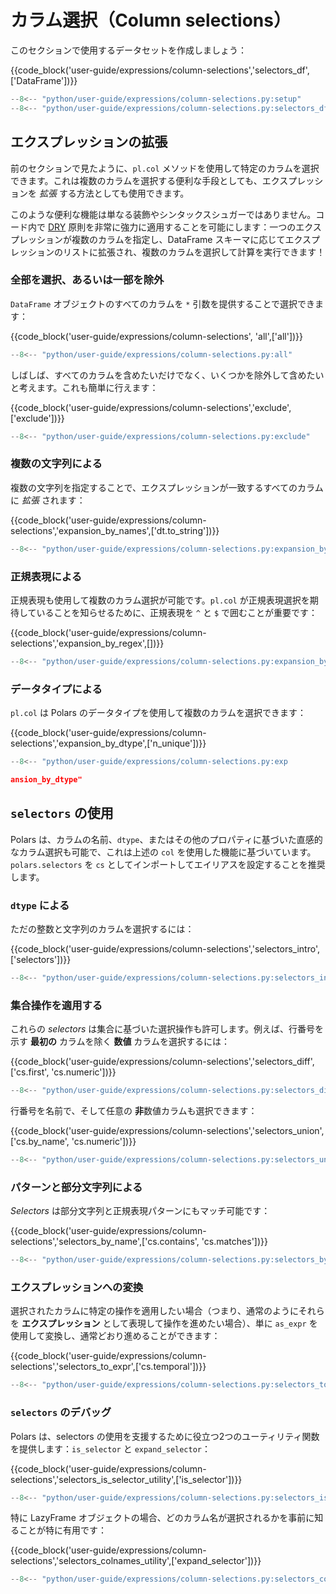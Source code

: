 # カラム選択（Column selections）

このセクションで使用するデータセットを作成しましょう：

{{code_block('user-guide/expressions/column-selections','selectors_df',['DataFrame'])}}

```python exec="on" result="text" session="user-guide/column-selections"
--8<-- "python/user-guide/expressions/column-selections.py:setup"
--8<-- "python/user-guide/expressions/column-selections.py:selectors_df"
```

## エクスプレッションの拡張

前のセクションで見たように、`pl.col` メソッドを使用して特定のカラムを選択できます。これは複数のカラムを選択する便利な手段としても、エクスプレッションを _拡張_ する方法としても使用できます。

このような便利な機能は単なる装飾やシンタックスシュガーではありません。コード内で [DRY](https://en.wikipedia.org/wiki/Don%27t_repeat_yourself) 原則を非常に強力に適用することを可能にします：一つのエクスプレッションが複数のカラムを指定し、DataFrame スキーマに応じてエクスプレッションのリストに拡張され、複数のカラムを選択して計算を実行できます！

### 全部を選択、あるいは一部を除外

`DataFrame` オブジェクトのすべてのカラムを `*` 引数を提供することで選択できます：

{{code_block('user-guide/expressions/column-selections', 'all',['all'])}}

```python exec="on" result="text" session="user-guide/column-selections
--8<-- "python/user-guide/expressions/column-selections.py:all"
```

しばしば、すべてのカラムを含めたいだけでなく、いくつかを除外して含めたいと考えます。これも簡単に行えます：

{{code_block('user-guide/expressions/column-selections','exclude',['exclude'])}}

```python exec="on" result="text" session="user-guide/column-selections"
--8<-- "python/user-guide/expressions/column-selections.py:exclude"
```

### 複数の文字列による

複数の文字列を指定することで、エクスプレッションが一致するすべてのカラムに _拡張_ されます：

{{code_block('user-guide/expressions/column-selections','expansion_by_names',['dt.to_string'])}}

```python exec="on" result="text" session="user-guide/column-selections"
--8<-- "python/user-guide/expressions/column-selections.py:expansion_by_names"
```

### 正規表現による

正規表現も使用して複数のカラム選択が可能です。`pl.col` が正規表現選択を期待していることを知らせるために、正規表現を `^` と `$` で囲むことが重要です：

{{code_block('user-guide/expressions/column-selections','expansion_by_regex',[])}}

```python exec="on" result="text" session="user-guide/column-selections"
--8<-- "python/user-guide/expressions/column-selections.py:expansion_by_regex"
```

### データタイプによる

`pl.col` は Polars のデータタイプを使用して複数のカラムを選択できます：

{{code_block('user-guide/expressions/column-selections','expansion_by_dtype',['n_unique'])}}

```python exec="on" result="text" session="user-guide/column-selections"
--8<-- "python/user-guide/expressions/column-selections.py:exp

ansion_by_dtype"
```

## `selectors` の使用

Polars は、カラムの名前、`dtype`、またはその他のプロパティに基づいた直感的なカラム選択も可能で、これは上述の `col` を使用した機能に基づいています。`polars.selectors` を `cs` としてインポートしてエイリアスを設定することを推奨します。

### `dtype` による

ただの整数と文字列のカラムを選択するには：

{{code_block('user-guide/expressions/column-selections','selectors_intro',['selectors'])}}

```python exec="on" result="text" session="user-guide/column-selections"
--8<-- "python/user-guide/expressions/column-selections.py:selectors_intro"
```

### 集合操作を適用する

これらの _selectors_ は集合に基づいた選択操作も許可します。例えば、行番号を示す **最初の** カラムを除く **数値** カラムを選択するには：

{{code_block('user-guide/expressions/column-selections','selectors_diff',['cs.first', 'cs.numeric'])}}

```python exec="on" result="text" session="user-guide/column-selections"
--8<-- "python/user-guide/expressions/column-selections.py:selectors_diff"
```

行番号を名前で、そして任意の **非**数値カラムも選択できます：

{{code_block('user-guide/expressions/column-selections','selectors_union',['cs.by_name', 'cs.numeric'])}}

```python exec="on" result="text" session="user-guide/column-selections"
--8<-- "python/user-guide/expressions/column-selections.py:selectors_union"
```

### パターンと部分文字列による

_Selectors_ は部分文字列と正規表現パターンにもマッチ可能です：

{{code_block('user-guide/expressions/column-selections','selectors_by_name',['cs.contains', 'cs.matches'])}}

```python exec="on" result="text" session="user-guide/column-selections"
--8<-- "python/user-guide/expressions/column-selections.py:selectors_by_name"
```

### エクスプレッションへの変換

選択されたカラムに特定の操作を適用したい場合（つまり、通常のようにそれらを **エクスプレッション** として表現して操作を進めたい場合）、単に `as_expr` を使用して変換し、通常どおり進めることができます：

{{code_block('user-guide/expressions/column-selections','selectors_to_expr',['cs.temporal'])}}

```python exec="on" result="text" session="user-guide/column-selections"
--8<-- "python/user-guide/expressions/column-selections.py:selectors_to_expr"
```

### `selectors` のデバッグ

Polars は、selectors の使用を支援するために役立つ2つのユーティリティ関数を提供します：`is_selector` と `expand_selector`：

{{code_block('user-guide/expressions/column-selections','selectors_is_selector_utility',['is_selector'])}}

```python exec="on" result="text" session="user-guide/column-selections"
--8<-- "python/user-guide/expressions/column-selections.py:selectors_is_selector_utility"
```

特に LazyFrame オブジェクトの場合、どのカラム名が選択されるかを事前に知ることが特に有用です：

{{code_block('user-guide/expressions/column-selections','selectors_colnames_utility',['expand_selector'])}}

```python exec="on" result="text" session="user-guide/column-selections"
--8<-- "python/user-guide/expressions/column-selections.py:selectors_colnames_utility"
```
